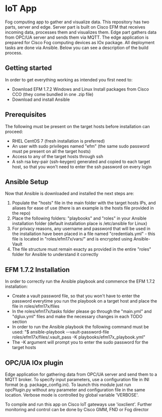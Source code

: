 # IoT App

Fog computing app to gather and visualize data. This repository has two parts, server and edge. Server part is built on Cisco EFM that receives incoming data, processes them and visualizes them. Edge part gathers data from OPC/UA server and sends them via MQTT. The edge application is prepared for Cisco Fog computing devices as IOx package.
All deployment tasks are done via Ansible. Below you can see a description of the build process.
## Getting started
In order to get everything working as intended you first need to:
* Download EFM 1.7.2 Windows and Linux Install packages from Cisco CCO (they come bundled in one .zip file)
* Download and install Ansible
## Prerequisites
The following must be present on the target hosts before installation can proceed:
* RHEL CentOS 7 (fresh installation is preferred) 
* An user with sudo privileges named "efm" (the same sudo password must pe present on all the target hosts)
* Access to any of the target hosts through ssh
* A ssh rsa key-pair (ssh-keygen) generated and copied to each target host, so that you won't need to enter the ssh password
on every login
## Ansible Setup
Now that Ansible is downloaded and installed the next steps are:
1. Populate the "hosts" file in the main folder with the target hosts IPs, and aliases for ease of use
(there is an example is the hosts file provided in the repo)
2. Place the following folders: "playbooks" and "roles" in your Ansible installation folder 
(default installation place is /etc/ansible for Linux)
3. For privacy reasons, any username and password that will be used in the installation have been placed in a file
named "credentials.yml" - this file is located in "roles/efm17x/vars/" and is encrypted using Ansible-Vault
4. The file structure must remain exacty as provided in the entire "roles" folder for Ansible to understand it correctly
## EFM 1.7.2 Installation
In order to correctly run the Ansible playbook and commence the EFM 1.7.2 installation:
* Create a vault password file, so that you won't have to enter the password everytime you run the playbook on a target host 
and place the file in roles/efm17x/files
* In the roles/efm17x/tasks folder please go through the "main.yml" and "dglux.yml" files and make the necessary changes
in each TODO section
* In order to run the Ansible playbook the following command must be used:
"$ ansible-playbook --vault-password-file roles/efm17x/files/.vault_pass -K playbooks/efm17x_playbook.yml"
* The -K argument will prompt you to enter the sudo password for the target hosts
## OPC/UA IOx plugin
Edge application for gathering data from OPC/UA server and send them to a MQTT broker. To specify input parameters, use a configuration file in INI format (e.g. package_config.ini). To launch this module just run opcPlugin.py without any parameter and configuration file in the same location. Verbose mode is controlled by global variable 'VERBOSE'.

To compile and run this app on Cisco IoT gateways use 'ioxclient'. Further monitoring and control can be done by Cisco GMM, FND or Fog director
